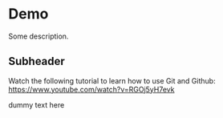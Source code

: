 # Demo

Some description.

## Subheader

Watch the following tutorial to learn how to use Git and Github: https://www.youtube.com/watch?v=RGOj5yH7evk

dummy text here